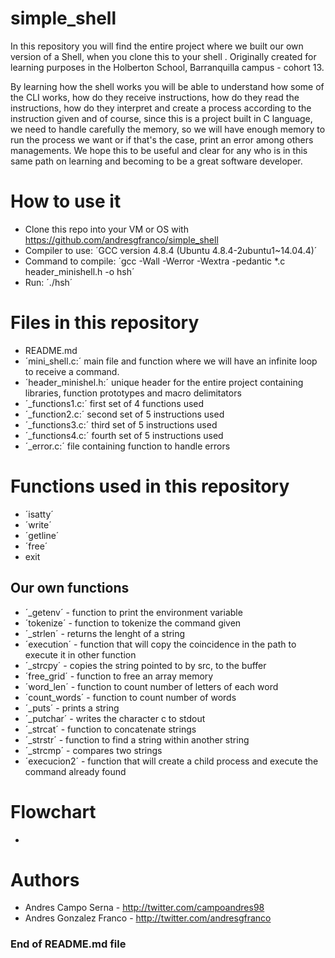 # simple_shell
In this repository you will find the entire project where we built our own version of a Shell, when you clone this to your shell . Originally created for learning purposes in the Holberton School, Barranquilla campus - cohort 13.

By learning how the shell works you will be able to understand how some of the CLI works, how do they receive instructions, how do they read the instructions, how do they interpret and create a process according to the instruction given and of course, since this is a project built in C language, we need to handle carefully the memory, so we will have enough memory to run the process we want or if that's the case, print an error among others managements. We hope this to be useful and clear for any who is in this same path on learning and becoming to be a great software developer.

# How to use it
- Clone this repo into your VM or OS with https://github.com/andresgfranco/simple_shell
- Compiler to use: ´GCC version 4.8.4 (Ubuntu 4.8.4-2ubuntu1~14.04.4)´
- Command to compile: ´gcc -Wall -Werror -Wextra -pedantic *.c header_minishell.h -o hsh´
- Run: ´./hsh´

# Files in this repository
- README.md
- ´mini_shell.c:´ main file and function where we will have an infinite loop to receive a command.
- ´header_minishel.h:´ unique header for the entire project containing libraries, function prototypes and macro delimitators
- ´_functions1.c:´ first set of 4 functions used
- ´_function2.c:´ second set of 5 instructions used
- ´_functions3.c:´ third set of 5 instructions used
- ´_functions4.c:´ fourth set of 5 instructions used
- ´_error.c:´ file containing function to handle errors
# Functions used in this repository
- ´isatty´
- ´write´
- ´getline´
- ´free´
- exit
## Our own functions
- ´_getenv´ - function to print the environment variable
- ´tokenize´ - function to tokenize the command given
- ´_strlen´ - returns the lenght of a string
- ´execution´ - function that will copy the coincidence in the path to execute it in other function
- ´_strcpy´ - copies the string pointed to by src, to the buffer
- ´free_grid´ - function to free an array memory
- ´word_len´ - function to count number of letters of each word
- ´count_words´ - function to count number of words
- ´_puts´ - prints a string
- ´_putchar´ - writes the character c to stdout
- ´_strcat´ - function to concatenate strings
- ´_strstr´ - function to find a string within another string
- ´_strcmp´ - compares two strings
- ´execucion2´ - function that will create a child process and execute the command already found

# Flowchart
- 
# Authors
- Andres Campo Serna - http://twitter.com/campoandres98
- Andres Gonzalez Franco - http://twitter.com/andresgfranco

### End of README.md file
